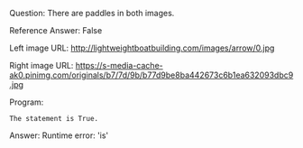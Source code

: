 Question: There are paddles in both images.

Reference Answer: False

Left image URL: http://lightweightboatbuilding.com/images/arrow/0.jpg

Right image URL: https://s-media-cache-ak0.pinimg.com/originals/b7/7d/9b/b77d9be8ba442673c6b1ea632093dbc9.jpg

Program:

```
The statement is True.
```
Answer: Runtime error: 'is'

